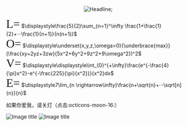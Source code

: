 <script type="text/javascript">   
loopy()   
function loopy() {   
var sWord =""  
while (sWord != "王科文") {//设置密码
sWord = prompt("输入正确密码才能访问")   
}   
alert("欢迎，我的公主殿下")   
}   
</script> 

<script src="https://cdnjs.cloudflare.com/ajax/libs/mathjax/2.7.5/MathJax.js?config=TeX-AMS_HTML" async></script>

<div align=center> 
         <img src="https://readme-typing-svg.herokuapp.com?color=%2336BCF7&size=30&center=true&vCenter=true&width=600&height=50&lines= 富士山从海拔3360米开始;所属权便属于浅间神社;但富士山下海拔1.75米的我;所属权+可以属于你" alt="Headline;" /> 
     </div> 

<font face="宋体" size=6 >L=</font>
 $\displaystyle\frac{5}{2}\sum_{n=1}^\infty \frac{1+\frac{1}{2}+···\frac{1}{n+1}}{n(n+1)}$  
<font face="宋体" size=6 >O=</font>
$\displaystyle\underset{x,y,z,\omega>0}{\underbrace{max}}(\frac{xy+2yz+3zw}{5x^2+6y^2+9z^2+9\omega^2})^2$    
<font face="宋体" size=6 >V=</font>
$\displaystyle\displaystyle\int_{0}^{+\infty}\frac{e^{-\frac{4}{\pi}x^2}-e^{-\frac{225}{\pi}{x^2}}}{x^2}dx$  
<font face="宋体" size=6 >E=</font>
$\displaystyle7\lim_{n \rightarrow\infty}\frac{n+\sqrt{n}+···\sqrt[n]{n}}{n}$




<!-- <a href="https://music.apple.com/cn/album/%E3%81%99%E3%81%9A%E3%82%81/1656709799?i=1656709800" target="_blank">
  <img class="img1" src="https://cn.mcecy.com/image/20230530/a955c522e7b6cacb86dd7aa650fd1a0a.png" alt="">
</a> -->

如果你爱我，请关灯（点击:octicons-moon-16:）

<!-- ![Image title](https://cn.mcecy.com/image/20230530/a955c522e7b6cacb86dd7aa650fd1a0a.png#only-light) -->

![Image title](https://cn.mcecy.com/image/20231115/81acfb79da7542591bdbdfeda706707d.png#only-light)
![Image title](https://cn.mcecy.com/image/20231005/520803544c59ca534386412fff5b6346.jpeg#only-dark)